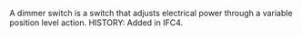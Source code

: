 A dimmer switch is a switch that adjusts electrical power through a variable position level action. HISTORY: Added in IFC4.
